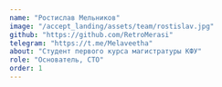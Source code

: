 ```yaml
---
name: "Ростислав Мельников"
image: "/accept_landing/assets/team/rostislav.jpg"
github: "https://github.com/RetroMerasi"
telegram: "https://t.me/Melaveetha"
about: "Студент первого курса магистратуры КФУ"
role: "Основатель, CTO"
order: 1
---
```

